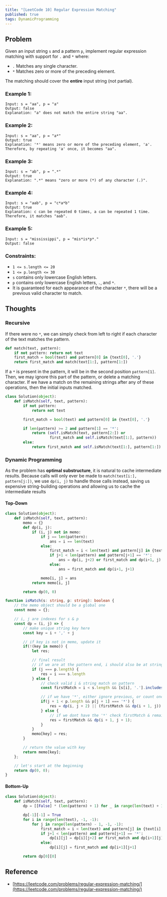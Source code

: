 ```yaml
---
title: "[LeetCode 10] Regular Expression Matching"
published: true
tags: DynamicProgramming
---
```


## Problem

Given an input string `s` and a pattern `p`, implement regular expression matching with support for `.` and `*` where:

- `.` Matches any single character.​​​​
- `*` Matches zero or more of the preceding element.

The matching should cover the **entire** input string (not partial).

### Example 1:

```
Input: s = "aa", p = "a"
Output: false
Explanation: "a" does not match the entire string "aa".
```

### Example 2:

```
Input: s = "aa", p = "a*"
Output: true
Explanation: '*' means zero or more of the preceding element, 'a'. Therefore, by repeating 'a' once, it becomes "aa".
```

### Example 3:

```
Input: s = "ab", p = ".*"
Output: true
Explanation: ".*" means "zero or more (*) of any character (.)".
```

### Example 4:

```
Input: s = "aab", p = "c*a*b"
Output: true
Explanation: c can be repeated 0 times, a can be repeated 1 time. Therefore, it matches "aab".
```

### Example 5:

```
Input: s = "mississippi", p = "mis*is*p*."
Output: false
```
 
### Constraints:

- `1 <= s.length <= 20`
- `1 <= p.length <= 30`
- `s` contains only lowercase English letters.
- `p` contains only lowercase English letters, `.`, and `*`.
- It is guaranteed for each appearance of the character `*`, there will be a previous valid character to match.

## Thoughts

### Recursive

If there were no `*`, we can simply check from left to right if each character
of the text matches the pattern.

```python
def match(text, pattern):
    if not pattern: return not text
    first_match = bool(text) and pattern[0] in {text[0], '.'}
    return first_match and match(text[1:], pattern[1:])
```

If a `*` is present in the pattern, it will be in the second position
`pattern[1]`. Then, we may ignore this part of the pattern, or delete a matching
character. If we have a match on the remaining strings after any of these
operations, then the initial inputs matched.

```python
class Solution(object):
    def isMatch(self, text, pattern):
        if not pattern:
            return not text

        first_match = bool(text) and pattern[0] in {text[0], '.'}

        if len(pattern) >= 2 and pattern[1] == '*':
            return (self.isMatch(text, pattern[2:]) or
                    first_match and self.isMatch(text[1:], pattern))
        else:
            return first_match and self.isMatch(text[1:], pattern[1:])
```

### Dynamic Programming

As the problem has **optimal substructure**, it is natural to cache intermediate
results. Because calls will only ever be made to `match(test[i:], pattern[j:])`,
we use `dp(i, j)` to handle those calls instead, saving us expensive
string-building operations and allowing us to cache the intermediate results

#### Top-Down

```python
class Solution(object):
    def isMatch(self, text, pattern):
        memo = {}
        def dp(i, j):
            if (i, j) not in memo:
                if j == len(pattern):
                    ans = i == len(text)
                else:
                    first_match = i < len(text) and pattern[j] in {text[i], '.'}
                    if j+1 < len(pattern) and pattern[j+1] == '*':
                        ans = dp(i, j+2) or first_match and dp(i+1, j)
                    else:
                        ans = first_match and dp(i+1, j+1)

                memo[i, j] = ans
            return memo[i, j]

        return dp(0, 0)
```

```typescript
function isMatch(s: string, p: string): boolean {
    // the memo object should be a global one
    const memo = {};

    // i, j are indexes for s & p
    const dp = (i, j) => {
        // make unique string key here
        const key = i + ',' + j

        // if key is not in memo, update it
        if(!(key in memo)) {
            let res;

            // final result
            // if we are at the pattern end, i should also be at string end for it to match
            if (j === p.length) {
                res = i === s.length
            } else {
                // check valid i & string match on pattern
                const firstMatch = i < s.length && [s[i], '.'].includes(p[j])

                // if we have '*', either ignore previous, or count once
                if(j + 1 < p.length && p[j + 1] === '*') {
                    res = dp(i, j + 2) || (firstMatch && dp(i + 1, j))
                } else {
                    // if we dont have the '*' check firstMatch & remaining
                    res = firstMatch && dp(i + 1, j + 1);
                }
            }
            memo[key] = res;
        }

        // return the value with key
        return memo[key];
    };

    // let's start at the beginning
    return dp(0, 0);
}
```

#### Bottom-Up

```python
class Solution(object):
    def isMatch(self, text, pattern):
        dp = [[False] * (len(pattern) + 1) for _ in range(len(text) + 1)]

        dp[-1][-1] = True
        for i in range(len(text), -1, -1):
            for j in range(len(pattern) - 1, -1, -1):
                first_match = i < len(text) and pattern[j] in {text[i], '.'}
                if j+1 < len(pattern) and pattern[j+1] == '*':
                    dp[i][j] = dp[i][j+2] or first_match and dp[i+1][j]
                else:
                    dp[i][j] = first_match and dp[i+1][j+1]

        return dp[0][0]
```

## Reference

- [https://leetcode.com/problems/regular-expression-matching/](https://leetcode.com/problems/regular-expression-matching/)